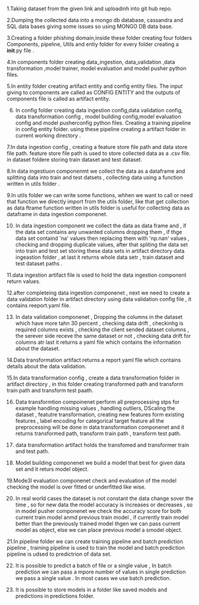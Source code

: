 1.Taking dataset from the given link and uploadinh into git hub repo.

2.Dumping the collected data into a mongo db database, cassandra and SQL data bases giving some issues so using MONGO DB data base.

3.Creating a folder phishing domain,inside these folder creating four folders Components, pipeline, Utils and entiy folder for every folder creating a __init__.py file .

4.In components folder creating data_ingestion, data_validation ,data transformation ,model trainer, model evaluation and model pusher python files.

5.In entity folder creating artifact entity and config entity files. The input giving to components are called as CONFIG ENTITY and the outputs of components file is called as artifact entity.

6. In config folder creating data ingestion config,data validation config, data transformation config , model building config,model evaluation config and model pusherconfig python files. Creating a training pipeline in config entity folder. using these pipeline creating a artifact folder in current working directory .

7.In data ingestion config , creating a feature store file path and data store file path. feature store file path is used to store collected data as  a .csv file. in dataset foldere storing train dataset and test dataset.

8.In data ingestiuon componenmt we collect the data as a dataframe and splitting data into train and test datsets , collecting data using a function written in utils folder .

9.In utils folder we can write some functions, whhen we want to call or need that function we directly import from the utils folder, like that get collection as data ftrame function written in utils folder is useful for collecting data as dataframe in data ingestion componenet.

10. In data ingestion component we collect the data as data frame and , if the data set contains any unwanted columns dropping them , if thge data set containd 'na' values then replacing them with 'np.nan' values , checking and dropping duplicate values, after that spliting the data set into train and test set storing these data sets in artifact directory data ingeastion folder , at last it returns whole data setr , train dataset and test dataset paths . 

11.data ingestion artifact file is used to hold the data ingestion component return values.

12.after completeing data ingestion componenet , next we need to create a data validation folder in artifact directory using data validation config file , it contains reeport.yaml file.

13. In data validation componenet , Dropping the columns in the dataset which have more tahn 30 percent , checking data drift , checkinhg is required columns exists , checking the client sended dataset columns , the serever side receve the same dataset or not , checking data drift for columns atr last it returns a yaml file which contains the information about the dataset.

14.Data transformation artifact returns a report yaml file which contains details about the data validation.

15.In data transformation config , create a data transformation folder in artifact directory , in this folder creating transformed path and transform train path and transform test paath.

16. Data transformtion compoinenet perform all preprocessing stps for example handling missing values , handling outliers, DScaling the dataset , featutre transformation, creating new features form existing features , label encoding for categorical target feature all the preprocessing will be done in data transformation componenet and it returns transformed path, transform train path , transform test path.

17. data transformation artifact holds the transfomed and transformer train and test path.

18. Model building componenet we build a model that best for given data set and it returs model object.

19.Mode3l evaluation componenet check and evaluation of the model checking the model is over fitted or underfitted like wise.

20. In real world cases the dataset is not constant the data change sover the time , so for new data the model accuracy is increases or decreases , so in model pusher componenet we check the accuracy score for both current train model anmd previous train model , if currently train model better than the previously trained model thgen we can pass current model as object, else we can place previous model a smodel object.

21.In pipeline folder we can create training pipeline and batch prediction pipeline , training pipeline is used to train the model and batch prediction pipeline is udsed to predictrion of data set.

22. It is possible to predict a batch of file or a single value , In batch prediction we can pass a mpore number of values in single prediction we pass a single value . In most cases we use batch prediction.

23. It is possible to store models in a folder like saved models and predictions in predictions folder.